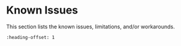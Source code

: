 # Known Issues

This section lists the known issues, limitations, and/or workarounds.

```{include} /release/known_issues/SEGGERauto_jlink.md
:heading-offset: 1
```